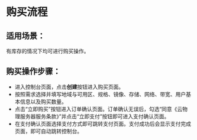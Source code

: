 # 购买流程

## 适用场景：
有库存的情况下均可进行购买操作。

## 购买操作步骤：
- 进入控制台页面，点击**创建**按钮进入购买页面。
- 按照需求选择并填写地域与可用区、规格、镜像、存储、网络、带宽、用户基本信息以及购买数量。
- 点击“立即购买”按钮进入订单确认页面。订单确认无误后，勾选“同意《云物理服务器服务条款》”并点击“立即支付”按钮即可进入支付确认页面。
- 在支付确认页面选择支付方式即可跳转支付页面。支付成功后会显示支付完成页面，即可自动跳转控制台。

